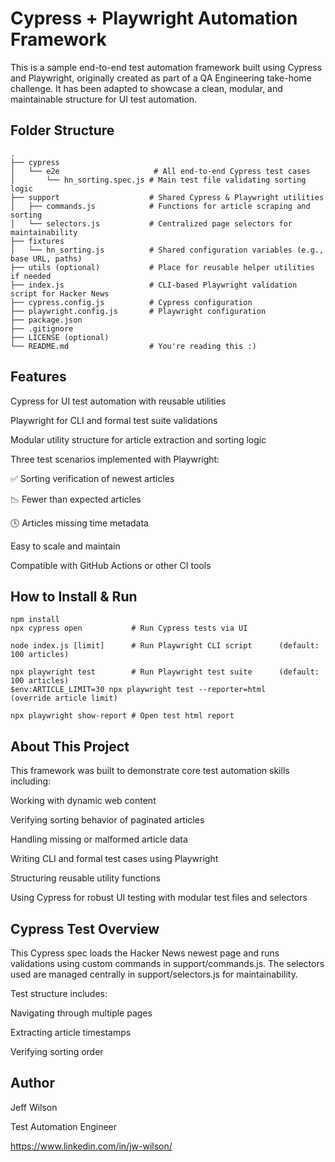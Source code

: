 # Cypress + Playwright Automation Framework

This is a sample end-to-end test automation framework built using Cypress and Playwright, originally created as part of a QA Engineering take-home challenge. It has been adapted to showcase a clean, modular, and maintainable structure for UI test automation.


## Folder Structure

```
.
├── cypress
│   └── e2e                     # All end-to-end Cypress test cases
│       └── hn_sorting.spec.js # Main test file validating sorting logic
├── support                    # Shared Cypress & Playwright utilities
│   ├── commands.js            # Functions for article scraping and sorting
│   └── selectors.js           # Centralized page selectors for maintainability
├── fixtures
│   └── hn_sorting.js          # Shared configuration variables (e.g., base URL, paths)
├── utils (optional)           # Place for reusable helper utilities if needed
├── index.js                   # CLI-based Playwright validation script for Hacker News
├── cypress.config.js          # Cypress configuration
├── playwright.config.js       # Playwright configuration
├── package.json
├── .gitignore
├── LICENSE (optional)
└── README.md                  # You're reading this :)
```



## Features

Cypress for UI test automation with reusable utilities

Playwright for CLI and formal test suite validations

Modular utility structure for article extraction and sorting logic

Three test scenarios implemented with Playwright:

✅ Sorting verification of newest articles

📉 Fewer than expected articles

🕓 Articles missing time metadata

Easy to scale and maintain

Compatible with GitHub Actions or other CI tools


## How to Install & Run

```
npm install
npx cypress open           # Run Cypress tests via UI

node index.js [limit]      # Run Playwright CLI script 		(default: 100 articles)

npx playwright test        # Run Playwright test suite 		(default: 100 articles)
$env:ARTICLE_LIMIT=30 npx playwright test --reporter=html   	(override article limit)

npx playwright show-report # Open test html report
```


## About This Project

This framework was built to demonstrate core test automation skills including:

Working with dynamic web content

Verifying sorting behavior of paginated articles

Handling missing or malformed article data

Writing CLI and formal test cases using Playwright

Structuring reusable utility functions

Using Cypress for robust UI testing with modular test files and selectors


## Cypress Test Overview

This Cypress spec loads the Hacker News newest page and runs validations using custom commands in support/commands.js. The selectors used are managed centrally in support/selectors.js for maintainability.

Test structure includes:

Navigating through multiple pages

Extracting article timestamps

Verifying sorting order


## Author

Jeff Wilson

Test Automation Engineer

https://www.linkedin.com/in/jw-wilson/